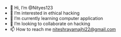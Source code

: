 - 👋 Hi, I’m @Nityes123
- 👀 I’m interested in ethical hacking
- 🌱 I’m currently learning computer application
- 💞️ I’m looking to collaborate on hacking
- 📫 How to reach me niteshrayamajhi22@gmail.com

<!---
Nityes123/Nityes123 is a ✨ special ✨ repository because its `README.md` (this file) appears on your GitHub profile.
You can click the Preview link to take a look at your changes.
--->
